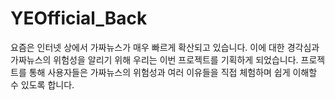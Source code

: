 # YEOfficial_Back
요즘은 인터넷 상에서 가짜뉴스가 매우 빠르게 확산되고 있습니다. 이에 대한 경각심과 가짜뉴스의 위험성을 알리기 위해 우리는 이번 프로젝트를 기획하게 되었습니다. 프로젝트를 통해 사용자들은 가짜뉴스의 위험성과 여러 이유들을 직접 체험하며 쉽게 이해할 수 있도록 합니다.

